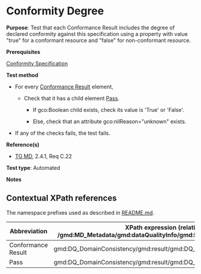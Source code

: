 # Conformity Degree 

**Purpose**: Test that each Conformance Result includes the degree of declared conformity against this specification using a property with value "true" for a conformant resource and "false" for non-conformant resource.

**Prerequisites**

[Conformity Specification](./conformity-specification.md)

**Test method**
* For every [Conformance Result](#conformanceResult) element,

    * Check that it has a child element [Pass](#pass).

        * If gco:Boolean child exists, check its value is 'True' or 'False'.

        * Else, check that an attribute gco:nilReason="unknown" exists.

* If any of the checks fails, the test fails.

**Reference(s)**	 

* [TG MD](./README.md#ref_TG_MD), 2.4.1, Req C.22

**Test type**: Automated

**Notes**

## Contextual XPath references

The namespace prefixes used as described in [README.md](./README.md#namespaces).

Abbreviation                                   |  XPath expression (relative to /gmd:MD_Metadata/gmd:dataQualityInfo/gmd:DQ_DataQuality/gmd:report)
-----------------------------------------------| -------------------------------------------------------------------------
<a name="conformanceResult"></a> Conformance Result | gmd:DQ_DomainConsistency/gmd:result/gmd:DQ_ConformanceResult
<a name="pass"></a> Pass | gmd:DQ_DomainConsistency/gmd:result/gmd:DQ_ConformanceResult/gmd:pass
